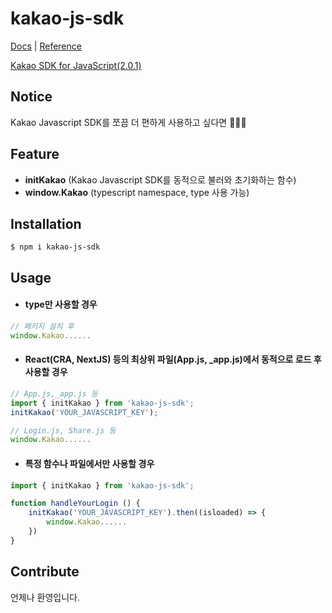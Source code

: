 # kakao-js-sdk

[Docs](https://developers.kakao.com/docs/latest/ko/kakaologin/js) |
[Reference](https://developers.kakao.com/sdk/reference/js/release/Kakao.html)

[Kakao SDK for JavaScript(2.0.1)](https://developers.kakao.com/docs/latest/ko/sdk-download/js)

## Notice

Kakao Javascript SDK를 쪼끔 더 편하게 사용하고 싶다면 👋👋👋


## Feature

- <b>initKakao</b> (Kakao Javascript SDK를 동적으로 불러와 초기화하는 함수)
- <b>window.Kakao</b> (typescript namespace, type 사용 가능)

## Installation

```
$ npm i kakao-js-sdk
```

## Usage

- #### type만 사용할 경우
```js
// 패키지 설치 후
window.Kakao......
```

- #### React(CRA, NextJS) 등의 최상위 파일(App.js, _app.js)에서 동적으로 로드 후 사용할 경우

```ts
// App.js,_app.js 등
import { initKakao } from 'kakao-js-sdk';
initKakao('YOUR_JAVASCRIPT_KEY');

// Login.js, Share.js 등
window.Kakao......
```

- #### 특정 함수나 파일에서만 사용할 경우

```ts
import { initKakao } from 'kakao-js-sdk';

function handleYourLogin () {
    initKakao('YOUR_JAVASCRIPT_KEY').then((isloaded) => {
        window.Kakao......
    })
}
```

## Contribute

언제나 환영입니다.
